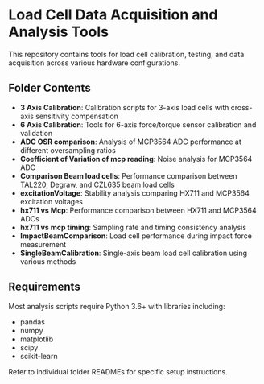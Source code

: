 # Load Cell Data Acquisition and Analysis Tools

This repository contains tools for load cell calibration, testing, and data acquisition across various hardware configurations.

## Folder Contents

- **3 Axis Calibration**: Calibration scripts for 3-axis load cells with cross-axis sensitivity compensation
- **6 Axis Calibration**: Tools for 6-axis force/torque sensor calibration and validation
- **ADC OSR comparison**: Analysis of MCP3564 ADC performance at different oversampling ratios
- **Coefficient of Variation of mcp reading**: Noise analysis for MCP3564 ADC
- **Comparison Beam load cells**: Performance comparison between TAL220, Degraw, and CZL635 beam load cells
- **excitationVoltage**: Stability analysis comparing HX711 and MCP3564 excitation voltages
- **hx711 vs Mcp**: Performance comparison between HX711 and MCP3564 ADCs
- **hx711 vs mcp timing**: Sampling rate and timing consistency analysis
- **ImpactBeamComparison**: Load cell performance during impact force measurement
- **SingleBeamCalibration**: Single-axis beam load cell calibration using various methods

## Requirements

Most analysis scripts require Python 3.6+ with libraries including:
- pandas
- numpy
- matplotlib
- scipy
- scikit-learn

Refer to individual folder READMEs for specific setup instructions.